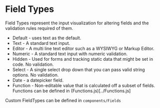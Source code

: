 # Field Types
Field Types represent the input visualization for altering fields and the validation rules required of them.

* Default - uses text as the default.
* Text - A standard text input.
* Editor - A multi line text editor such as a WYSIWYG or Markup Editor.
* Numeric - A standard text input with numeric validation.
* Hidden - Used for forms and tracking static data that might be set in code. No validation.
* Select - A single select drop down that you can pass valid string options. No validation.
* Date - a datepicker field.
* Function - Non-editable value that is calculated off a subset of fields. Functions can be defined in (Functions.js)[../Functions.js]

Custom FieldTypes can be defined in `components/Fields`
